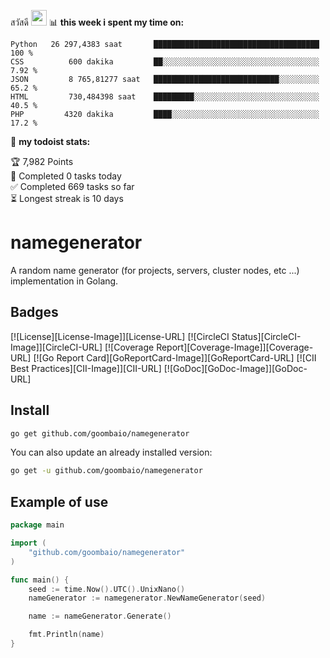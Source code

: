 สวัสดี <img src="https://media.giphy.com/media/M3nwJpDEUxkCzVftCi/giphy.gif" width="25px">
📊 **this week i spent my time on:**
<!--START_SECTION:waka-->
```text
Python   26 297,4383 saat       █████████████████████████████████████   100 % 
CSS          600 dakika         ██░░░░░░░░░░░░░░░░░░░░░░░░░░░░░░░░░░░   7.92 % 
JSON         8 765,81277 saat   ████████████████████████████░░░░░░░░░   65.2 % 
HTML         730,484398 saat    █████████░░░░░░░░░░░░░░░░░░░░░░░░░░░░   40.5 % 
PHP         4320 dakika         ████░░░░░░░░░░░░░░░░░░░░░░░░░░░░░░░░░   17.2 % 
```
<!--END_SECTION:waka-->
<!---
if you like what i do, maybe consider buying me a coffee/tea 🥺👉👈

<a href="https://www.buymeacoffee.com/cybertkr" target="_blank"><img src="https://cdn.buymeacoffee.com/buttons/v2/default-red.png" alt="Buy Me A Coffee" width="150" ></a>
-->
🚧 **my todoist stats:**
<!-- TODO-IST:START -->
🏆  7,982  Points           
🌸  Completed 0 tasks today           
✅  Completed 669 tasks so far           
⏳  Longest streak is 10 days
<!-- TODO-IST:END -->




# namegenerator

A random name generator (for projects, servers, cluster nodes, etc ...)
implementation in Golang.

## Badges

[![License][License-Image]][License-URL]
[![CircleCI Status][CircleCI-Image]][CircleCI-URL]
[![Coverage Report][Coverage-Image]][Coverage-URL]
[![Go Report Card][GoReportCard-Image]][GoReportCard-URL]
[![CII Best Practices][CII-Image]][CII-URL]
[![GoDoc][GoDoc-Image]][GoDoc-URL]

## Install

```bash
go get github.com/goombaio/namegenerator
```

You can also update an already installed version:

```bash
go get -u github.com/goombaio/namegenerator
```

## Example of use

```go
package main

import (
    "github.com/goombaio/namegenerator"
)

func main() {
    seed := time.Now().UTC().UnixNano()
    nameGenerator := namegenerator.NewNameGenerator(seed)

    name := nameGenerator.Generate()

    fmt.Println(name)
}
```
